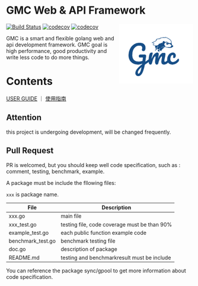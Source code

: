 
# GMC Web & API Framework

<img align="right" src="/doc/images/logo2.png" width="200" height="auto"/>  

[![Build Status](https://travis-ci.com/snail007/gmc.svg?branch=master)](https://travis-ci.com/snail007/gmc)
[![codecov](https://codecov.io/gh/snail007/gmc/branch/master/graph/badge.svg)](https://codecov.io/gh/snail007/gmc)
[![codecov](https://goreportcard.com/badge/github.com/snail007/gmc)](https://goreportcard.com/report/github.com/snail007/gmc)

GMC is a smart and flexible golang web and api development framework. GMC goal is high performance, good productivity and write less code to do more things.

# Contents

[USER GUIDE](https://snail007.github.io/gmc/) ｜ [使用指南](https://snail.gitee.io/gmc/zh)

## Attention
this project is undergoing development, will be changed frequently.

## Pull Request
PR is welcomed, but you should keep well code specification, such as : comment, testing, benchmark, example.

A package must be include the fllowing files:   

`xxx` is package name.  

| File | Description |
| ---- | ---- |
| xxx.go | main file |
| xxx_test.go | testing file, code coverage must be than 90% |
| example_test.go  | each public function example code |
| benchmark_test.go | benchmark testing file |
| doc.go | description of package |
| README.md | testing and benchmarkresult must be include |

You can reference the package sync/gpool to get more information about code specification.
